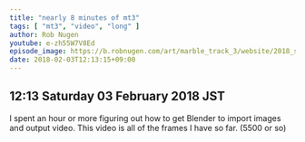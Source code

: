 ```yaml
---
title: "nearly 8 minutes of mt3"
tags: [ "mt3", "video", "long" ]
author: Rob Nugen
youtube: e-zh55W7V8Ed
episode_image: https://b.robnugen.com/art/marble_track_3/website/2018_sep_02_mt3_placeholder.png
date: 2018-02-03T12:13:15+09:00
---
```


## 12:13 Saturday 03 February 2018 JST

I spent an hour or more figuring out how to get Blender to import
images and output video.  This video is all of the frames I have so
far. (5500 or so)

